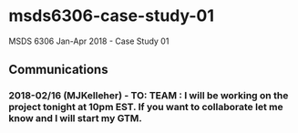 # msds6306-case-study-01
MSDS 6306 Jan-Apr 2018 - Case Study 01

## Communications
### 2018-02/16 (MJKelleher) - TO: TEAM :  I will be working on the project tonight at 10pm EST.  If you want to collaborate let me know and I will start my GTM.

